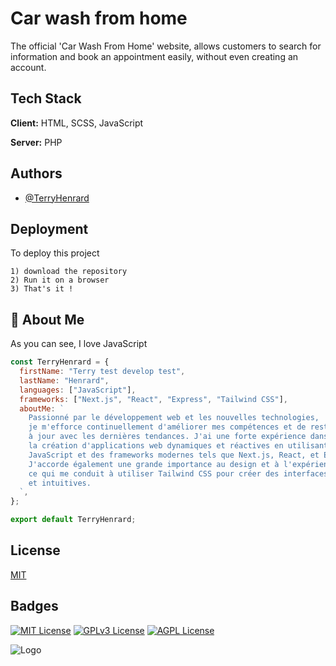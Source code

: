 # Car wash from home

The official 'Car Wash From Home' website, allows customers to search for information and book an appointment easily, without even creating an account.

## Tech Stack

**Client:** HTML, SCSS, JavaScript

**Server:** PHP

## Authors

- [@TerryHenrard](https://github.com/TerryHenrard)

## Deployment

To deploy this project

    1) download the repository
    2) Run it on a browser
    3) That's it !

## 🚀 About Me

As you can see, I love JavaScript

```js
const TerryHenrard = {
  firstName: "Terry test develop test",
  lastName: "Henrard",
  languages: ["JavaScript"],
  frameworks: ["Next.js", "React", "Express", "Tailwind CSS"],
  aboutMe: `
    Passionné par le développement web et les nouvelles technologies, 
    je m'efforce continuellement d'améliorer mes compétences et de rester 
    à jour avec les dernières tendances. J'ai une forte expérience dans 
    la création d'applications web dynamiques et réactives en utilisant 
    JavaScript et des frameworks modernes tels que Next.js, React, et Express. 
    J'accorde également une grande importance au design et à l'expérience utilisateur, 
    ce qui me conduit à utiliser Tailwind CSS pour créer des interfaces attrayantes 
    et intuitives.
  `,
};

export default TerryHenrard;

```

## License

[MIT](https://choosealicense.com/licenses/mit/)

## Badges

[![MIT License](https://img.shields.io/badge/License-MIT-green.svg)](https://choosealicense.com/licenses/mit/)
[![GPLv3 License](https://img.shields.io/badge/License-GPL%20v3-yellow.svg)](https://opensource.org/licenses/)
[![AGPL License](https://img.shields.io/badge/license-AGPL-blue.svg)](http://www.gnu.org/licenses/agpl-3.0)

![Logo](https://carwashfromhome.com/assets/images/logo4.webp)
